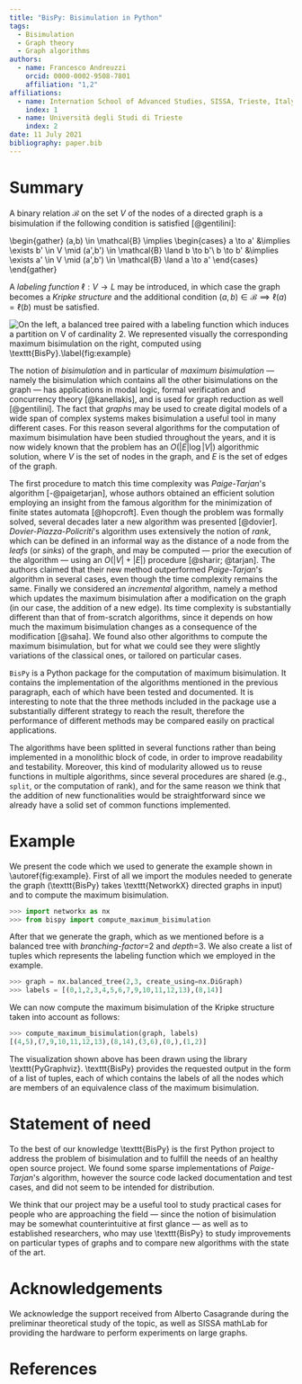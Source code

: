 ```yaml
---
title: "BisPy: Bisimulation in Python"
tags:
  - Bisimulation
  - Graph theory
  - Graph algorithms
authors:
  - name: Francesco Andreuzzi
    orcid: 0000-0002-9508-7801
    affiliation: "1,2"
affiliations:
  - name: Internation School of Advanced Studies, SISSA, Trieste, Italy
    index: 1
  - name: Università degli Studi di Trieste
    index: 2
date: 11 July 2021
bibliography: paper.bib
---
```


# Summary

A binary relation $\mathcal{B}$ on the set $V$ of the nodes of a directed graph
is a bisimulation if the following condition is satisfied [@gentilini]:

\begin{gather} (a,b) \in \mathcal{B} \implies \begin{cases} a \to a' &\implies
\exists b' \in V \mid (a',b') \in \mathcal{B} \land b \to b'\\ b \to b'
&\implies \exists a' \in V \mid (a',b') \in \mathcal{B} \land a \to a'
\end{cases} \end{gather}

A _labeling function_ $\ell : V \to L$ may be introduced, in which case the
graph becomes a _Kripke structure_ and the additional condition
$(a,b) \in \mathcal{B} \implies \ell(a) = \ell(b)$ must be satisfied.

<p style="text-align: center;">

![On the left, a balanced tree paired with a labeling function which induces a partition on $V$ of cardinality 2. We represented visually the corresponding maximum bisimulation on the right, computed using \texttt{BisPy}.\label{fig:example}](example.png)

</p>

The notion of _bisimulation_ and in particular of _maximum bisimulation_ —
namely the bisimulation which contains all the other bisimulations on the graph
— has applications in modal logic, formal verification and concurrency theory
[@kanellakis], and is used for graph reduction as well [@gentilini]. The fact
that _graphs_ may be used to create digital models of a wide span of complex
systems makes bisimulation a useful tool in many different cases. For this
reason several algorithms for the computation of maximum bisimulation have been
studied throughout the years, and it is now widely known that the problem has
an $O(|E| \log |V|)$ algorithmic solution, where $V$ is the set of nodes in the
graph, and $E$ is the set of edges of the graph.

The first procedure to match this time complexity was _Paige-Tarjan_'s
algorithm [-@paigetarjan], whose authors obtained an efficient solution
employing an insight from the famous algorithm for the minimization of finite
states automata [@hopcroft]. Even though the problem was formally solved,
several decades later a new algorithm was presented [@dovier].
_Dovier-Piazza-Policriti_'s algorithm uses extensively the notion of _rank_,
which can be defined in an informal way as the distance of a node from the
_leafs_ (or _sinks_) of the graph, and may be computed — prior the execution of
the algorithm — using an $O(|V|+|E|)$ procedure [@sharir; @tarjan]. The authors
claimed that their new method outperformed _Paige-Tarjan_'s algorithm in
several cases, even though the time complexity remains the same. Finally we
considered an _incremental_ algorithm, namely a method which updates the
maximum bisimulation after a modification on the graph (in our case, the
addition of a new edge). Its time complexity is substantially different than
that of from-scratch algorithms, since it depends on how much the maximum
bisimulation changes as a consequence of the modification [@saha]. We found
also other algorithms to compute the maximum bisimulation, but for what we
could see they were slightly variations of the classical ones, or tailored on
particular cases.

$\texttt{BisPy}$ is a Python package for the computation of maximum
bisimulation. It contains the implementation of the algorithms mentioned in the
previous paragraph, each of which have been tested and documented. It is
interesting to note that the three methods included in the package use a
substantially different strategy to reach the result, therefore the performance
of different methods may be compared easily on practical applications.

The algorithms have been splitted in several functions rather than being
implemented in a monolithic block of code, in order to improve readability and
testability. Moreover, this kind of modularity allowed us to reuse functions in
multiple algorithms, since several procedures are shared (e.g.,
$\texttt{split}$, or the computation of rank), and for the same reason we think
that the addition of new functionalities would be straightforward since we
already have a solid set of common functions implemented.

# Example

We present the code which we used to generate the example shown in
\autoref{fig:example}. First of all we import the modules needed
to generate the graph (\texttt{BisPy} takes \texttt{NetworkX} directed graphs
in input) and to compute the maximum bisimulation.

```python
>>> import networkx as nx
>>> from bispy import compute_maximum_bisimulation
```

After that we generate the graph, which as we mentioned before is a balanced
tree with _branching-factor_=2 and _depth_=3. We also create a list of tuples
which represents the labeling function which we employed in the example.

```python
>>> graph = nx.balanced_tree(2,3, create_using=nx.DiGraph)
>>> labels = [(0,1,2,3,4,5,6,7,9,10,11,12,13),(8,14)]
```

We can now compute the maximum bisimulation of the Kripke structure taken into
account as follows:

```python
>>> compute_maximum_bisimulation(graph, labels)
[(4,5),(7,9,10,11,12,13),(8,14),(3,6),(0,),(1,2)]
```

The visualization shown above has been drawn using the library
\texttt{PyGraphviz}. \texttt{BisPy} provides the requested output in the form
of a list of tuples, each of which contains the labels of all the nodes
which are members of an equivalence class of the maximum bisimulation.

# Statement of need

To the best of our knowledge \texttt{BisPy} is the first Python project to
address the problem of bisimulation and to fulfill the needs of an healthy open
source project. We found some sparse implementations of _Paige-Tarjan_'s
algorithm, however the source code lacked documentation and test cases, and did
not seem to be intended for distribution.

We think that our project may be a useful tool to study practical cases for
people who are approaching the field — since the notion of bisimulation may be
somewhat counterintuitive at first glance — as well as to established
researchers, who may use \texttt{BisPy} to study improvements on particular
types of graphs and to compare new algorithms with the state of the art.

# Acknowledgements

We acknowledge the support received from Alberto Casagrande during the
preliminar theoretical study of the topic, as well as SISSA mathLab for
providing the hardware to perform experiments on large graphs.

# References
